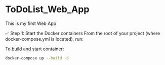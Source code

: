 # ToDoList_Web_App
This is my first Web App

✅ Step 1: Start the Docker containers
From the root of your project (where docker-compose.yml is located), run:

To build and start container:

```bash
docker-compose up --build -d
```